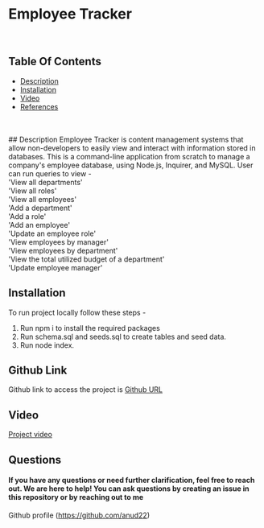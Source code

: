  # Employee Tracker
 <br>

 ## Table Of Contents
- [Description](#description)
- [Installation](#installation)
- [Video](#video)
- [References](#references)
<br>
<br>
 ## Description
 Employee Tracker is content management systems that allow non-developers to easily view and interact with information stored in databases.
 This is a command-line application from scratch to manage a company's employee database, using Node.js, Inquirer, and MySQL.
 User can run queries to view - <br> 
                    'View all departments' <br>
                    'View all roles' <br>
                    'View all employees' <br>
                    'Add a department' <br>
                    'Add a role' <br>
                    'Add an employee' <br>
                    'Update an employee role' <br>
                    'View employees by manager' <br>
                    'View employees by department' <br>
                    'View the total utilized budget of a department' <br>
                    'Update employee manager' <br>

## Installation
To run project locally follow these steps - 
1. Run npm i to install the required packages
2. Run schema.sql and seeds.sql to create tables and seed data.
3. Run node index.


## Github Link
Github link to access the project is [Github URL](https://github.com/anud22/SQLEmployeeTracker)


## Video
[Project video](https://drive.google.com/file/d/1i8yOXTL4nRL_Mm_tlWhqy-MOo6Qv-4bI/view)
 
 ## Questions
 #### If you have any questions or need further clarification, feel free to reach out. We are here to help! You can ask questions by creating an issue in this repository or by reaching out to me 
Github profile (https://github.com/anud22)